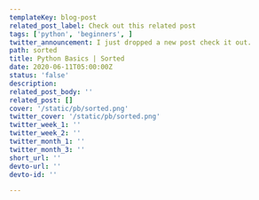 ```yaml
---
templateKey: blog-post
related_post_label: Check out this related post
tags: ['python', 'beginners', ]
twitter_announcement: I just dropped a new post check it out.
path: sorted
title: Python Basics | Sorted
date: 2020-06-11T05:00:00Z
status: 'false'
description:
related_post_body: ''
related_post: []
cover: '/static/pb/sorted.png'
twitter_cover: '/static/pb/sorted.png'
twitter_week_1: ''
twitter_week_2: ''
twitter_month_1: ''
twitter_month_3: ''
short_url: ''
devto-url: ''
devto-id: ''

---
```


<!--
<p style='text-align: center'>
<a href='https://waylonwalker.com/blog/sorted'>
  <img
    style='width:500px; max-width:80%; margin: auto;'
    src="https://waylonwalker.com/sorted.png"
    alt="Read more from the Python Basics | Sorted article"
  />
  </a>
</p>

-->
